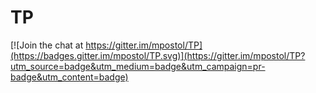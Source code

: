 # TP

[![Join the chat at https://gitter.im/mpostol/TP](https://badges.gitter.im/mpostol/TP.svg)](https://gitter.im/mpostol/TP?utm_source=badge&utm_medium=badge&utm_campaign=pr-badge&utm_content=badge)
